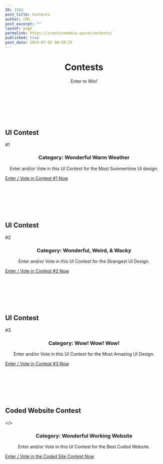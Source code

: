 ```yaml
---
ID: 3162
post_title: Contests
author: CMS
post_excerpt: ""
layout: page
permalink: https://creativemedia.space/contests/
published: true
post_date: 2019-07-02 08:58:25
---
```

<!-- wp:heading {"level":1,"align":"center"} -->
<h1 style="text-align:center">Contests</h1>
<!-- /wp:heading -->

<!-- wp:paragraph {"align":"center","className":"margin-centered"} -->
<p style="text-align:center" class="margin-centered">Enter to Win!</p>
<!-- /wp:paragraph -->

<!-- wp:spacer -->
<div style="height:100px" aria-hidden="true" class="wp-block-spacer"></div>
<!-- /wp:spacer -->

<!-- wp:uagb/advanced-heading {"block_id":"043648f9-9167-49a0-a4d2-3680c14b9dd3","className":"step-heading"} -->
<div class="wp-block-uagb-advanced-heading step-heading" id="uagb-adv-heading-043648f9-9167-49a0-a4d2-3680c14b9dd3"><h2 class="uagb-heading-text">UI Contest</h2><div class="uagb-separator-wrap"><div class="uagb-separator"></div></div><p class="uagb-desc-text">#1</p></div>
<!-- /wp:uagb/advanced-heading -->

<!-- wp:heading {"level":3,"align":"center","className":"narrow-centered"} -->
<h3 style="text-align:center" class="narrow-centered">Category: Wonderful Warm Weather</h3>
<!-- /wp:heading -->

<!-- wp:paragraph {"align":"center","className":"margin-centered"} -->
<p style="text-align:center" class="margin-centered">Enter and/or Vote in this UI Contest for the Most Summertime UI design.</p>
<!-- /wp:paragraph -->

<!-- wp:button {"align":"center"} -->
<div class="wp-block-button aligncenter"><a class="wp-block-button__link" href="https://1.shortstack.com/wfLJf1">Enter / Vote in Contest #1 Now</a></div>
<!-- /wp:button -->

<!-- wp:spacer -->
<div style="height:100px" aria-hidden="true" class="wp-block-spacer"></div>
<!-- /wp:spacer -->

<!-- wp:uagb/advanced-heading {"block_id":"542c97f4-ea45-4fa4-a65d-27637b55eb01","className":"step-heading"} -->
<div class="wp-block-uagb-advanced-heading step-heading" id="uagb-adv-heading-542c97f4-ea45-4fa4-a65d-27637b55eb01"><h2 class="uagb-heading-text">UI Contest</h2><div class="uagb-separator-wrap"><div class="uagb-separator"></div></div><p class="uagb-desc-text">#2</p></div>
<!-- /wp:uagb/advanced-heading -->

<!-- wp:heading {"level":3,"align":"center","className":"narrow-centered"} -->
<h3 style="text-align:center" class="narrow-centered">Category: Wonderful, Weird, &amp; Wacky</h3>
<!-- /wp:heading -->

<!-- wp:paragraph {"align":"center","className":"margin-centered"} -->
<p style="text-align:center" class="margin-centered">Enter and/or Vote in this UI Contest for the Strangest UI Design.</p>
<!-- /wp:paragraph -->

<!-- wp:button {"backgroundColor":"very-dark-gray","align":"center"} -->
<div class="wp-block-button aligncenter"><a class="wp-block-button__link has-background has-very-dark-gray-background-color" href="https://1.shortstack.com/gpPpKM">Enter / Vote in Contest #2 Now</a></div>
<!-- /wp:button -->

<!-- wp:spacer -->
<div style="height:100px" aria-hidden="true" class="wp-block-spacer"></div>
<!-- /wp:spacer -->

<!-- wp:uagb/advanced-heading {"block_id":"05d3fcd6-627d-42b7-9f20-b298a7433deb","className":"step-heading"} -->
<div class="wp-block-uagb-advanced-heading step-heading" id="uagb-adv-heading-05d3fcd6-627d-42b7-9f20-b298a7433deb"><h2 class="uagb-heading-text">UI Contest</h2><div class="uagb-separator-wrap"><div class="uagb-separator"></div></div><p class="uagb-desc-text">#3</p></div>
<!-- /wp:uagb/advanced-heading -->

<!-- wp:heading {"level":3,"align":"center","className":"narrow-centered"} -->
<h3 style="text-align:center" class="narrow-centered">Category: Wow! Wow! Wow!</h3>
<!-- /wp:heading -->

<!-- wp:paragraph {"align":"center","className":"margin-centered"} -->
<p style="text-align:center" class="margin-centered">Enter and/or Vote in this UI Contest for the Most Amazing UI Design.</p>
<!-- /wp:paragraph -->

<!-- wp:button {"backgroundColor":"very-dark-gray","align":"center"} -->
<div class="wp-block-button aligncenter"><a class="wp-block-button__link has-background has-very-dark-gray-background-color" href="https://1.shortstack.com/rlL2g2">Enter / Vote in Contest #3 Now</a></div>
<!-- /wp:button -->

<!-- wp:spacer -->
<div style="height:100px" aria-hidden="true" class="wp-block-spacer"></div>
<!-- /wp:spacer -->

<!-- wp:uagb/advanced-heading {"block_id":"810d4632-76a6-4e38-bfad-a3432fab2cc7","className":"step-heading"} -->
<div class="wp-block-uagb-advanced-heading step-heading" id="uagb-adv-heading-810d4632-76a6-4e38-bfad-a3432fab2cc7"><h2 class="uagb-heading-text">Coded Website Contest</h2><div class="uagb-separator-wrap"><div class="uagb-separator"></div></div><p class="uagb-desc-text">&lt;/></p></div>
<!-- /wp:uagb/advanced-heading -->

<!-- wp:heading {"level":3,"align":"center","className":"narrow-centered"} -->
<h3 style="text-align:center" class="narrow-centered">Category: Wonderful Working Website</h3>
<!-- /wp:heading -->

<!-- wp:paragraph {"align":"center","className":"margin-centered"} -->
<p style="text-align:center" class="margin-centered">Enter and/or Vote in this UI Contest for the Best Coded Website.</p>
<!-- /wp:paragraph -->

<!-- wp:button {"backgroundColor":"very-dark-gray","align":"center"} -->
<div class="wp-block-button aligncenter"><a class="wp-block-button__link has-background has-very-dark-gray-background-color" href="https://1.shortstack.com/NLMm2Z">Enter / Vote in the Coded Site Contest Now</a></div>
<!-- /wp:button -->

<!-- wp:spacer -->
<div style="height:100px" aria-hidden="true" class="wp-block-spacer"></div>
<!-- /wp:spacer -->

<!-- wp:paragraph -->
<p></p>
<!-- /wp:paragraph -->